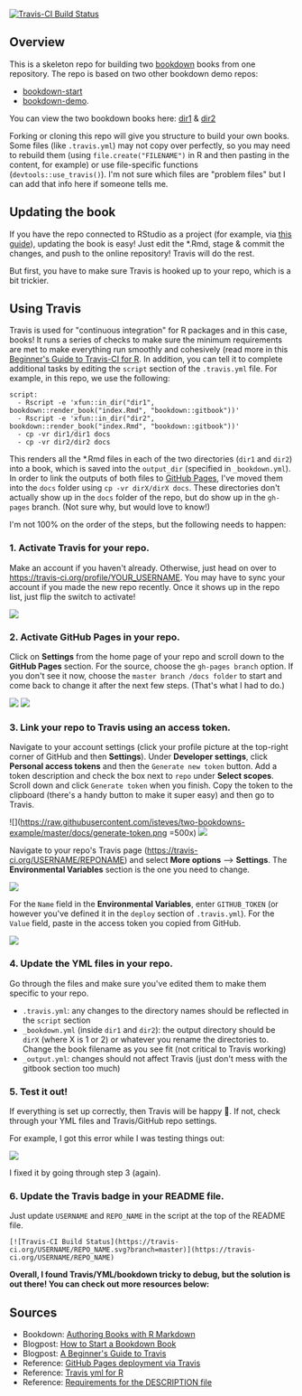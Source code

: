 [![Travis-CI Build Status](https://travis-ci.org/isteves/two-bookdowns-example.svg?branch=master)](https://travis-ci.org/isteves/two-bookdowns-example)

## Overview

This is a skeleton repo for building two [bookdown](https://bookdown.org/home/about.html) books from one repository. The repo is based on two other bookdown demo repos:

- [bookdown-start](https://github.com/seankross/bookdown-start)
- [bookdown-demo](https://github.com/rstudio/bookdown-demo).

You can view the two bookdown books here: [dir1](https://isteves.github.io/two-bookdowns-example/dir1/) & [dir2](https://isteves.github.io/two-bookdowns-example/dir2/)

Forking or cloning this repo will give you structure to build your own books. Some files (like `.travis.yml`) may not copy over perfectly, so you may need to rebuild them (using `file.create("FILENAME")` in R and then pasting in the content, for example) or use file-specific functions (`devtools::use_travis()`). I'm not sure which files are "problem files" but I can add that info here if someone tells me.

## Updating the book

If you have the repo connected to RStudio as a project (for example, via [this guide](https://support.rstudio.com/hc/en-us/articles/200532077-Version-Control-with-Git-and-SVN)), updating the book is easy!  Just edit the *.Rmd, stage & commit the changes, and push to the online repository! Travis will do the rest.

But first, you have to make sure Travis is hooked up to your repo, which is a bit trickier.

## Using Travis

Travis is used for "continuous integration" for R packages and in this case, books! It runs a series of checks to make sure the minimum requirements are met to make everything run smoothly and cohesively (read more in this [Beginner's Guide to Travis-CI for R](https://juliasilge.com/blog/beginners-guide-to-travis/). In addition, you can tell it to complete additional tasks by editing the `script` section of the `.travis.yml` file. For example, in this repo, we use the following:

```
script:
  - Rscript -e 'xfun::in_dir("dir1", bookdown::render_book("index.Rmd", "bookdown::gitbook"))'
  - Rscript -e 'xfun::in_dir("dir2", bookdown::render_book("index.Rmd", "bookdown::gitbook"))'
  - cp -vr dir1/dir1 docs
  - cp -vr dir2/dir2 docs
```

This renders all the *.Rmd files in each of the two directories (`dir1` and `dir2`) into a book, which is saved into the `output_dir` (specified in `_bookdown.yml`). In order to link the outputs of both files to [GitHub Pages](https://pages.github.com/), I've moved them into the `docs` folder using `cp -vr dirX/dirX docs`. These directories don't actually show up in the `docs` folder of the repo, but do show up in the `gh-pages` branch. (Not sure why, but would love to know!)

I'm not 100% on the order of the steps, but the following needs to happen:

### 1. Activate Travis for your repo.

Make an account if you haven't already. Otherwise, just head on over to https://travis-ci.org/profile/YOUR_USERNAME. You may have to sync your account if you made the new repo recently. Once it shows up in the repo list, just flip the switch to activate!

![](https://raw.githubusercontent.com/isteves/two-bookdowns-example/master/docs/travis-switch.png)

### 2. Activate GitHub Pages in your repo. 

Click on **Settings** from the home page of your repo and scroll down to the **GitHub Pages** section. For the source, choose the `gh-pages branch` option. If you don't see it now, choose the `master branch /docs folder` to start and come back to change it after the next few steps. (That's what I had to do.)

![](https://raw.githubusercontent.com/isteves/two-bookdowns-example/master/docs/repo-settings.png)
![](https://raw.githubusercontent.com/isteves/two-bookdowns-example/master/docs/github-pages.png)

### 3. Link your repo to Travis using an access token.

Navigate to your account settings (click your profile picture at the top-right corner of GitHub and then **Settings**). Under **Developer settings**, click **Personal access tokens** and then the `Generate new token` button. Add a token description and check the box next to `repo` under **Select scopes**. Scroll down and click `Generate token` when you finish. Copy the token to the clipboard (there's a handy button to make it super easy) and then go to Travis.

![](https://raw.githubusercontent.com/isteves/two-bookdowns-example/master/docs/generate-token.png =500x)
![](https://raw.githubusercontent.com/isteves/two-bookdowns-example/master/docs/access-token.png)

Navigate to your repo's Travis page (https://travis-ci.org/USERNAME/REPONAME) and select **More options** --> **Settings**. The **Environmental Variables** section is the one you need to change.

![](https://raw.githubusercontent.com/isteves/two-bookdowns-example/master/docs/travis-settings.png)

For the `Name` field in the **Environmental Variables**, enter `GITHUB_TOKEN` (or however you've defined it in the `deploy` section of `.travis.yml`). For the `Value` field, paste in the access token you copied from GitHub. 

![](https://raw.githubusercontent.com/isteves/two-bookdowns-example/master/docs/travis-env-var.png)

### 4. Update the YML files in your repo. 

Go through the files and make sure you've edited them to make them specific to your repo.

- `.travis.yml`: any changes to the directory names should be reflected in the `script` section
- `_bookdown.yml` (inside `dir1` and `dir2`): the output directory should be `dirX` (where X is 1 or 2) or whatever you rename the directories to. Change the book filename as you see fit (not critical to Travis working)
- `_output.yml`: changes should not affect Travis (just don't mess with the gitbook section too much)

### 5. Test it out! 

If everything is set up correctly, then Travis will be happy :green_heart:. If not, check through your YML files and Travis/GitHub repo settings. 

For example, I got this error while I was testing things out:

![](https://raw.githubusercontent.com/isteves/two-bookdowns-example/master/docs/travis-error.png)

I fixed it by going through step 3 (again).

### 6. Update the Travis badge in your README file.

Just update `USERNAME` and `REPO_NAME` in the script at the top of the README file.

```[![Travis-CI Build Status](https://travis-ci.org/USERNAME/REPO_NAME.svg?branch=master)](https://travis-ci.org/USERNAME/REPO_NAME)```

**Overall, I found Travis/YML/bookdown tricky to debug, but the solution is out there! You can check out more resources below:**

## Sources

- Bookdown: [Authoring Books with R Markdown](https://bookdown.org/yihui/bookdown/)
- Blogpost: [How to Start a Bookdown Book](http://seankross.com/2016/11/17/How-to-Start-a-Bookdown-Book.html)
- Blogpost: [A Beginner's Guide to Travis](https://juliasilge.com/blog/beginners-guide-to-travis/)
- Reference: [GitHub Pages deployment via Travis](https://docs.travis-ci.com/user/deployment/pages/)
- Reference: [Travis yml for R](https://docs.travis-ci.com/user/languages/r)
- Reference: [Requirements for the DESCRIPTION file](https://cran.r-project.org/doc/manuals/r-release/R-exts.html#The-DESCRIPTION-file)
